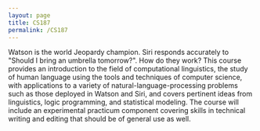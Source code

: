 ```yaml
---
layout: page
title: CS187
permalink: /CS187
---
```


Watson is the world Jeopardy champion. Siri responds accurately to "Should I bring an umbrella tomorrow?". How do they work? This course provides an introduction to the field of computational linguistics, the study of human language using the tools and techniques of computer science, with applications to a variety of natural-language-processing problems such as those deployed in Watson and Siri, and covers pertinent ideas from linguistics, logic programming, and statistical modeling. The course will include an experimental practicum component covering skills in technical writing and editing that should be of general use as well.

